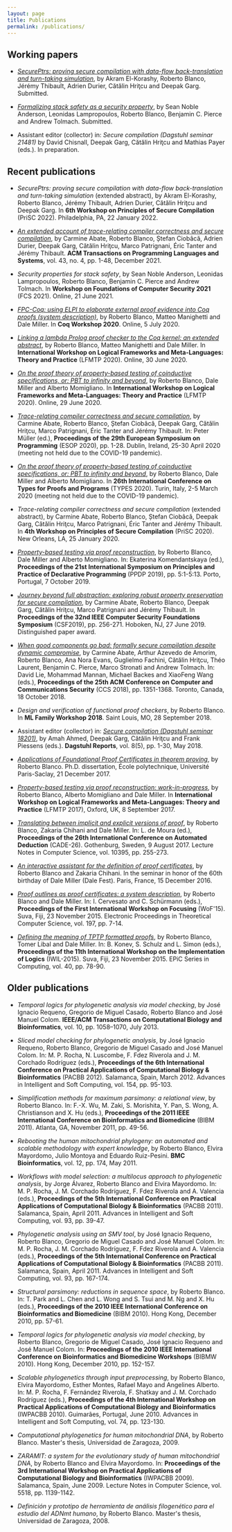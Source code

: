 ```yaml
---
layout: page
title: Publications
permalink: /publications/
---
```


## Working papers

* [*SecurePtrs: proving secure compilation with data-flow back-translation and
  turn-taking simulation*](https://arxiv.org/abs/2110.01439), by Akram
  El-Korashy, Roberto Blanco, Jérémy Thibault, Adrien Durier, Cătălin Hriţcu and
  Deepak Garg. Submitted.

* [*Formalizing stack safety as a security property*](
  https://arxiv.org/abs/2105.00417), by Sean Noble Anderson, Leonidas
  Lampropoulos, Roberto Blanco, Benjamin C. Pierce and Andrew Tolmach.
  Submitted.

* Assistant editor (collector) in: *Secure compilation (Dagstuhl seminar
  21481)* by David Chisnall, Deepak Garg, Cătălin Hriţcu and Mathias Payer (eds.).
  In preparation.

## Recent publications

* *SecurePtrs: proving secure compilation with data-flow back-translation and
  turn-taking simulation* (extended abstract), by Akram El-Korashy, Roberto
  Blanco, Jérémy Thibault, Adrien Durier, Cătălin Hriţcu and Deepak Garg. In
  **6th Workshop on Principles of Secure Compilation** (PriSC 2022).
  Philadelphia, PA, 22 January 2022.

* [*An extended account of trace-relating compiler correctness and secure
  compilation*](https://dl.acm.org/doi/10.1145/3460860), by Carmine Abate,
  Roberto Blanco, Ștefan Ciobâcă, Adrien Durier, Deepak Garg, Cătălin Hriţcu,
  Marco Patrignani, Éric Tanter and Jérémy Thibault. **ACM Transactions on
  Programming Languages and Systems**, vol. 43, no. 4, pp. 1-48, December 2021.

* *Security properties for stack safety*, by Sean Noble Anderson, Leonidas
  Lampropoulos, Roberto Blanco, Benjamin C. Pierce and Andrew Tolmach.
  In **Workshop on Foundations of Computer Security 2021** (FCS 2021). Online,
  21 June 2021.

* [*FPC-Coq: using ELPI to elaborate external proof evidence into Coq proofs
  (system description)*](
  https://coq-workshop.gitlab.io/2020/abstracts/Coq2020_01-02-fpc-coq.pdf), by
  Roberto Blanco, Matteo Manighetti and Dale Miller. In **Coq Workshop 2020**.
  Online, 5 July 2020.

* [*Linking a lambda Prolog proof checker to the Coq kernel: an extended
  abstract*](
  https://lfmtp.org/workshops/2020/inc/papers/LFMTP_2020_paper_6.pdf), by
  Roberto Blanco, Matteo Manighetti and Dale Miller. In **International Workshop
  on Logical Frameworks and Meta-Languages: Theory and Practice** (LFMTP 2020).
  Online, 30 June 2020.

* [*On the proof theory of property-based testing of coinductive specifications,
  or: PBT to infinity and beyond*](
  https://lfmtp.org/workshops/2020/inc/papers/LFMTP_2020_paper_5.pdf), by
  Roberto Blanco, Dale Miller and Alberto Momigliano. In **International
  Workshop on Logical Frameworks and Meta-Languages: Theory and Practice**
  (LFMTP 2020). Online, 29 June 2020.

* [*Trace-relating compiler correctness and secure compilation*](
  https://arxiv.org/abs/1907.05320), by Carmine Abate, Roberto Blanco, Ștefan
  Ciobâcă, Deepak Garg, Cătălin Hriţcu, Marco Patrignani, Éric Tanter and Jérémy
  Thibault. In: Peter Müller (ed.), **Proceedings of the 29th European Symposium
  on Programming** (ESOP 2020), pp. 1-28. Dublin, Ireland, 25-30 April 2020
  (meeting not held due to the COVID-19 pandemic).

* [*On the proof theory of property-based testing of coinductive specifications,
  or: PBT to infinity and beyond*](
  https://types2020.di.unito.it/abstracts/BookOfAbstractsTYPES2020.pdf#page=88),
  by Roberto Blanco, Dale Miller and Alberto Momigliano. In **26th International
  Conference on Types for Proofs and Programs** (TYPES 2020). Turin, Italy, 2-5
  March 2020 (meeting not held due to the COVID-19 pandemic).

* *Trace-relating compiler correctness and secure compilation* (extended
  abstract), by Carmine Abate, Roberto Blanco, Ștefan Ciobâcă, Deepak Garg,
  Cătălin Hriţcu, Marco Patrignani, Éric Tanter and Jérémy Thibault. In **4th
  Workshop on Principles of Secure Compilation** (PriSC 2020). New Orleans, LA,
  25 January 2020.

* [*Property-based testing via proof reconstruction*](
  https://hal.inria.fr/hal-02368931), by Roberto Blanco, Dale Miller and Alberto
  Momigliano. In: Ekaterina Komendantskaya (ed.), **Proceedings of the 21st
  International Symposium on Principles and Practice of Declarative
  Programming** (PPDP 2019), pp. 5:1-5:13. Porto, Portugal, 7 October 2019.

* [*Journey beyond full abstraction: exploring robust property preservation for
  secure compilation*](https://arxiv.org/abs/1807.04603), by Carmine Abate,
  Roberto Blanco, Deepak Garg, Cătălin Hriţcu, Marco Patrignani and Jérémy
  Thibault. In **Proceedings of the 32nd IEEE Computer Security Foundations
  Symposium** (CSF2019), pp. 256-271. Hoboken, NJ, 27 June 2019. Distinguished
  paper award.

* [*When good components go bad: formally secure compilation despite dynamic
  compromise*](https://arxiv.org/abs/1802.00588), by Carmine Abate, Arthur
  Azevedo de Amorim, Roberto Blanco, Ana Nora Evans, Guglielmo Fachini,
  Cătălin Hriţcu, Théo Laurent, Benjamin C. Pierce, Marco Stronati and Andrew
  Tolmach. In: David Lie, Mohammad Mannan, Michael Backes and XiaoFeng Wang
  (eds.), **Proceedings of the 25th ACM Conference on Computer and
  Communications Security** (CCS 2018), pp. 1351-1368. Toronto, Canada, 18
  October 2018.

* *Design and verification of functional proof checkers*, by Roberto Blanco.
  In **ML Family Workshop 2018**. Saint Louis, MO, 28 September 2018.

* Assistant editor (collector) in: [*Secure compilation (Dagstuhl seminar
  18201)*](http://drops.dagstuhl.de/opus/volltexte/2018/9891/), by Amah Ahmed,
  Deepak Garg, Cătălin Hriţcu and Frank Piessens (eds.). **Dagstuhl Reports**,
  vol. 8(5), pp. 1-30, May 2018.

* [*Applications of Foundational Proof Certificates in theorem proving*](
  https://www.theses.fr/2017SACLX111), by Roberto Blanco. Ph.D. dissertation,
  École polytechnique, Université Paris-Saclay, 21 December 2017.

* [*Property-based testing via proof reconstruction: work-in-progress*](
  https://hal.inria.fr/hal-01646788), by Roberto Blanco, Alberto Momigliano
  and Dale Miller. In **International Workshop on Logical Frameworks and
  Meta-Languages: Theory and Practice** (LFMTP 2017), Oxford, UK, 8 September
  2017.

* [*Translating between implicit and explicit versions of proof*](
  https://hal.inria.fr/hal-01645016), by Roberto Blanco, Zakaria Chihani and
  Dale Miller. In: L. de Moura (ed.), **Proceedings of the 26th International
  Conference on Automated Deduction** (CADE-26). Gothenburg, Sweden,
  9 August 2017. Lecture Notes in Computer Science, vol. 10395, pp. 255-273.

* [*An interactive assistant for the definition of proof certificates*](
  https://hal.inria.fr/hal-01422829), by Roberto Blanco and Zakaria Chihani. In
  the seminar in honor of the 60th birthday of Dale Miller (Dale Fest). Paris,
  France, 15 December 2016.

* [*Proof outlines as proof certificates: a system
  description*](http://eptcs.web.cse.unsw.edu.au/paper.cgi?WoF15.2.pdf), by
  Roberto Blanco and Dale Miller. In: I. Cervesato and C. Schürmann (eds.),
  **Proceedings of the First International Workshop on Focusing** (WoF'15).
  Suva, Fiji, 23 November 2015. Electronic Proceedings in Theoretical
  Computer Science, vol. 197, pp. 7-14.

* [*Defining the meaning of TPTP formatted
  proofs*](http://easychair.org/publications/download/Defining_the_meaning_of_TPTP_formatted_proofs),
  by Roberto Blanco, Tomer Libal and Dale Miller. In: B. Konev, S. Schulz and
  L. Simon (eds.), **Proceedings of the 11th International Workshop on the
  Implementation of Logics** (IWIL-2015). Suva, Fiji, 23 November 2015. EPiC
  Series in Computing, vol. 40, pp. 78-90.

## Older publications

* *Temporal logics for phylogenetic analysis via model checking*, by José
  Ignacio Requeno, Gregorio de Miguel Casado, Roberto Blanco and José Manuel
  Colom. **IEEE/ACM Transactions on Computational Biology and Bioinformatics**,
  vol. 10, pp. 1058–1070, July 2013.

* *Sliced model checking for phylogenetic analysis*, by José Ignacio Requeno,
  Roberto Blanco, Gregorio de Miguel Casado and José Manuel Colom.  In: M. P.
  Rocha, N. Luscombe, F. Fdez Riverola and J. M. Corchado Rodríguez (eds.),
  **Proceedings of the 6th International Conference on Practical Applications
  of Computational Biology & Bioinformatics** (PACBB 2012). Salamanca, Spain,
  March 2012.  Advances in Intelligent and Soft Computing, vol. 154, pp.
  95-103.

* *Simplification methods for maximum parsimony: a relational view*, by Roberto
  Blanco. In: F.-X. Wu, M. Zaki, S. Morishita, Y. Pan, S. Wong, A.
  Christianson and X. Hu (eds.), **Proceedings of the 2011 IEEE International
  Conference on Bioinformatics and Biomedicine** (BIBM 2011). Atlanta, GA,
  November 2011, pp. 49-56.

* *Rebooting the human mitochondrial phylogeny: an automated and scalable
  methodology with expert knowledge*, by Roberto Blanco, Elvira Mayordomo,
  Julio Montoya and Eduardo Ruiz-Pesini. **BMC Bioinformatics**, vol. 12, pp.
  174, May 2011.

* *Workflows with model selection: a multilocus approach to phylogenetic
  analysis*, by Jorge Álvarez, Roberto Blanco and Elvira Mayordomo. In: M. P.
  Rocha, J. M. Corchado Rodríguez, F. Fdez Riverola and A. Valencia (eds.),
  **Proceedings of the 5th International Conference on Practical Applications
  of Computational Biology & Bioinformatics** (PACBB 2011). Salamanca, Spain,
  April 2011. Advances in Intelligent and Soft Computing, vol. 93, pp. 39-47.

* *Phylogenetic analysis using an SMV tool*, by José Ignacio Requeno, Roberto
  Blanco, Gregorio de Miguel Casado and José Manuel Colom. In: M. P. Rocha, J.
  M. Corchado Rodríguez, F. Fdez Riverola and A. Valencia (eds.), **Proceedings
  of the 5th International Conference on Practical Applications of
  Computational Biology & Bioinformatics** (PACBB 2011). Salamanca, Spain,
  April 2011. Advances in Intelligent and Soft Computing, vol. 93, pp.
  167-174.

* *Structural parsimony: reductions in sequence space*, by Roberto Blanco. In:
  T. Park and L. Chen and L. Wong and S. Tsui and M. Ng and X. Hu (eds.),
  **Proceedings of the 2010 IEEE International Conference on Bioinformatics and
  Biomedicine** (BIBM 2010). Hong Kong, December 2010, pp. 57-61.

* *Temporal logics for phylogenetic analysis via model checking*, by Roberto
  Blanco, Gregorio de Miguel Casado, José Ignacio Requeno and José Manuel
  Colom. In: **Proceedings of the 2010 IEEE International Conference on
  Bioinformatics and Biomedicine Workshops** (BIBMW 2010). Hong Kong, December
  2010, pp. 152-157.

* *Scalable phylogenetics through input preprocessing*, by Roberto Blanco,
  Elvira Mayordomo, Esther Montes, Rafael Mayo and Angelines Alberto. In: M.
  P. Rocha, F. Fernández Riverola, F. Shatkay and J. M. Corchado Rodríguez
  (eds.), **Proceedings of the 4th International Workshop on Practical
  Applications of Computational Biology and Bioinformatics** (IWPACBB 2010).
  Guimarães, Portugal, June 2010. Advances in Intelligent and Soft Computing,
  vol. 74, pp. 123-130.

* *Computational phylogenetics for human mitochondrial DNA*, by Roberto Blanco.
  Master's thesis, Universidad de Zaragoza, 2009.

* *ZARAMIT: a system for the evolutionary study of human mitochondrial DNA*, by
  Roberto Blanco and Elvira Mayordomo. In: **Proceedings of the 3rd
  International Workshop on Practical Applications of Computational Biology and
  Bioinformatics** (IWPACBB 2009). Salamanca, Spain, June 2009.  Lecture Notes
  in Computer Science, vol. 5518, pp. 1139-1142.

* *Definición y prototipo de herramienta de análisis filogenético para el
  estudio del ADNmt humano*, by Roberto Blanco. Master's thesis, Universidad de
  Zaragoza, 2008.
